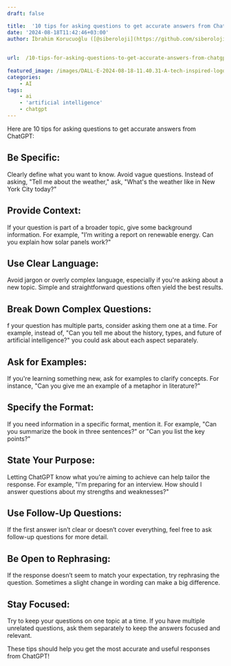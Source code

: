 ```yaml
---
draft: false

title:  '10 tips for asking questions to get accurate answers from ChatGPT'
date: '2024-08-18T11:42:46+03:00'
author: İbrahim Korucuoğlu ([@siberoloji](https://github.com/siberoloji))
 
 
url:  /10-tips-for-asking-questions-to-get-accurate-answers-from-chatgpt/
 
featured_image: /images/DALL·E-2024-08-18-11.40.31-A-tech-inspired-logo-for-ChatGPT-with-the-text-prominently-displayed.-The-design-should-incorporate-AI-related-imagery-such-as-abstract-digital-bra.webp
categories:
    - AI
tags:
    - ai
    - 'artificial intelligence'
    - chatgpt
---
```



Here are 10 tips for asking questions to get accurate answers from ChatGPT:



## **Be Specific:** 



Clearly define what you want to know. Avoid vague questions. Instead of asking, "Tell me about the weather," ask, "What's the weather like in New York City today?"



## **Provide Context:** 



If your question is part of a broader topic, give some background information. For example, "I’m writing a report on renewable energy. Can you explain how solar panels work?"



## **Use Clear Language:** 



Avoid jargon or overly complex language, especially if you're asking about a new topic. Simple and straightforward questions often yield the best results.



## **Break Down Complex Questions:** 



f your question has multiple parts, consider asking them one at a time. For example, instead of, "Can you tell me about the history, types, and future of artificial intelligence?" you could ask about each aspect separately.



## **Ask for Examples:** 



If you're learning something new, ask for examples to clarify concepts. For instance, "Can you give me an example of a metaphor in literature?"



## **Specify the Format:** 



If you need information in a specific format, mention it. For example, "Can you summarize the book in three sentences?" or "Can you list the key points?"



## **State Your Purpose:** 



Letting ChatGPT know what you’re aiming to achieve can help tailor the response. For example, "I'm preparing for an interview. How should I answer questions about my strengths and weaknesses?"



## **Use Follow-Up Questions:** 



If the first answer isn’t clear or doesn’t cover everything, feel free to ask follow-up questions for more detail.



## **Be Open to Rephrasing:** 



If the response doesn’t seem to match your expectation, try rephrasing the question. Sometimes a slight change in wording can make a big difference.



## **Stay Focused:** 



Try to keep your questions on one topic at a time. If you have multiple unrelated questions, ask them separately to keep the answers focused and relevant.

These tips should help you get the most accurate and useful responses from ChatGPT!
